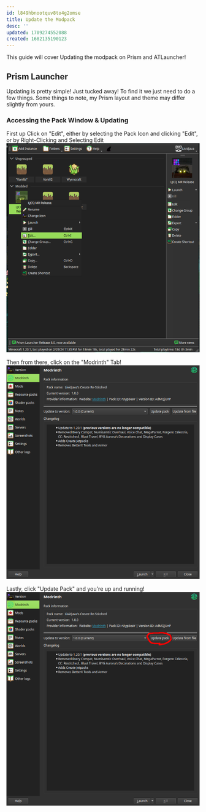 ```yaml
---
id: l849hbnootquv8to4g2omse
title: Update the Modpack
desc: ''
updated: 1709274552088
created: 1682135190123
---
```

This guide will cover Updating the modpack on Prism and ATLauncher!

## Prism Launcher
Updating is pretty simple! Just tucked away! To find it we just need to do a few things. Some things to note, my Prism layout and theme may differ slightly from yours.

### Accessing the Pack Window & Updating
First up Click on "Edit", either by selecting the Pack Icon and clicking "Edit", or by Right-Clicking and Selecting Edit
![](./assets/images/2024-03-01-00-13-16.png)

Then from there, click on the "Modrinth" Tab!
![](./assets/images/2024-03-01-01-28-49.png)

Lastly, click "Update Pack" and you're up and running!
![](./assets/images/2024-03-01-00-21-03.png)